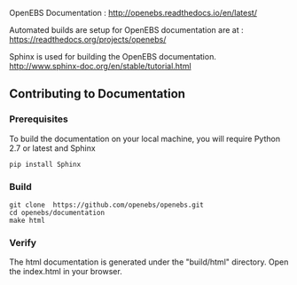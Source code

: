 OpenEBS Documentation : http://openebs.readthedocs.io/en/latest/

Automated builds are setup for OpenEBS documentation are at : https://readthedocs.org/projects/openebs/

Sphinx is used for building the OpenEBS documentation.  http://www.sphinx-doc.org/en/stable/tutorial.html

## Contributing to Documentation

### Prerequisites
To build the documentation on your local machine, you will require Python 2.7 or latest and Sphinx
```
pip install Sphinx
```

### Build
```
git clone  https://github.com/openebs/openebs.git
cd openebs/documentation
make html
```

### Verify 

The html documentation is generated under the "build/html" directory. Open the index.html in your browser. 

